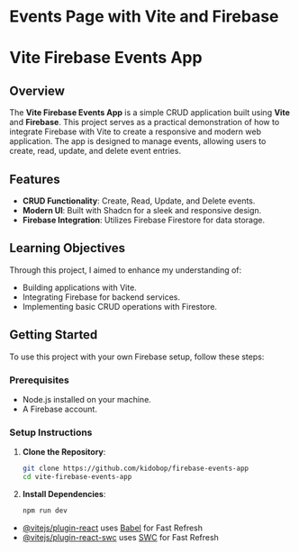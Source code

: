 # Events Page with Vite and Firebase

# Vite Firebase Events App

## Overview

The **Vite Firebase Events App** is a simple CRUD application built using **Vite** and **Firebase**. This project serves as a practical demonstration of how to integrate Firebase with Vite to create a responsive and modern web application. The app is designed to manage events, allowing users to create, read, update, and delete event entries.

## Features

- **CRUD Functionality**: Create, Read, Update, and Delete events.
- **Modern UI**: Built with Shadcn for a sleek and responsive design.
- **Firebase Integration**: Utilizes Firebase Firestore for data storage.

## Learning Objectives

Through this project, I aimed to enhance my understanding of:

- Building applications with Vite.
- Integrating Firebase for backend services.
- Implementing basic CRUD operations with Firestore.

## Getting Started

To use this project with your own Firebase setup, follow these steps:

### Prerequisites

- Node.js installed on your machine.
- A Firebase account.

### Setup Instructions

1. **Clone the Repository**:
   ```bash
   git clone https://github.com/kidobop/firebase-events-app
   cd vite-firebase-events-app
2. **Install Dependencies**:
    ```bash
    npm run dev


- [@vitejs/plugin-react](https://github.com/vitejs/vite-plugin-react/blob/main/packages/plugin-react/README.md) uses [Babel](https://babeljs.io/) for Fast Refresh
- [@vitejs/plugin-react-swc](https://github.com/vitejs/vite-plugin-react-swc) uses [SWC](https://swc.rs/) for Fast Refresh
